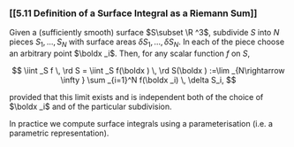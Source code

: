### [[5.11 Definition of a Surface Integral as a Riemann Sum]]

Given a (sufficiently smooth) surface $S\subset \R ^3$, subdivide $S$ into $N$ pieces $S_1,\ldots , S_N$ with surface areas $\delta S_1,\ldots ,\delta S_N$. In each of the piece choose an arbitrary point $\boldx _i$. Then, for any scalar function $f$ on $S$,

$$  \iint _S f \, \rd S = \iint _S f(\boldx ) \, \rd S(\boldx ) :=\lim _{N\rightarrow \infty } \sum _{i=1}^N f(\boldx _i) \, \delta S_i, $$

provided that this limit exists and is independent both of the choice of $\boldx _i$ and of the particular subdivision.

In practice we compute surface integrals using a parameterisation (i.e. a parametric representation).